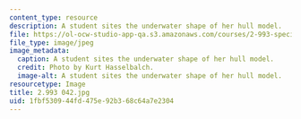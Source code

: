 ```yaml
---
content_type: resource
description: A student sites the underwater shape of her hull model.
file: https://ol-ocw-studio-app-qa.s3.amazonaws.com/courses/2-993-special-topics-in-mechanical-engineering-the-art-and-science-of-boat-design-january-iap-2007/1fbf530944fd475e92b368c64a7e2304_2993042.jpg
file_type: image/jpeg
image_metadata:
  caption: A student sites the underwater shape of her hull model.
  credit: Photo by Kurt Hasselbalch.
  image-alt: A student sites the underwater shape of her hull model.
resourcetype: Image
title: 2.993 042.jpg
uid: 1fbf5309-44fd-475e-92b3-68c64a7e2304
---
```

